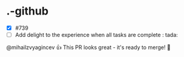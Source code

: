 # .-github

- [x] #739
- [ ] Add delight to the experience when all tasks are complete : tada:

@mihailzvyagincev :+1: This PR looks great - it's ready to merge! 🤙

